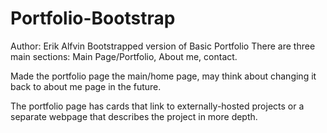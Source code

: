 # Portfolio-Bootstrap
Author: Erik Alfvin
Bootstrapped version of Basic Portfolio
There are three main sections: Main Page/Portfolio, About me, contact.

Made the portfolio page the main/home page, may think about changing it back to about me page in the future.

The portfolio page has cards that link to externally-hosted projects or a separate webpage that describes the project in more depth.
